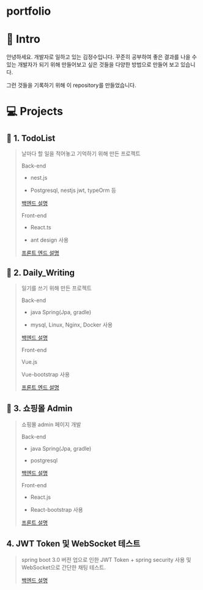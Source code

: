 # portfolio

#  🎨 Intro 

안녕하세요. 개발자로 일하고 있는 김정수입니다.
꾸준히 공부하여 좋은 결과를 나을 수 있는 개발자가 되기 위해
만들어보고 싶은 것들을 다양한 방법으로 만들어 보고 있습니다.

그런 것들을 기록하기 위해 이 repository를 만들었습니다.



# 💻 Projects

## 📕 1. TodoList

> 날마다 할 일을 적어놓고 기억하기 위해 만든 프로젝트
> 
> Back-end
> 
> - nest.js
>   
> - Postgresql, nestjs jwt, typeOrm 등
> 
> [백엔드 설명](https://github.com/Jungsooooooo/todolist_back_nest)
>
> Front-end
> 
> - React.ts
>   
> - ant design 사용
> 
> [프론트 엔드 설명](https://github.com/Jungsooooooo/todolist_front_react_typescript)


## 📘 2.  Daily_Writing

> 일기를 쓰기 위해 만든 프로젝트
>
> Back-end
> 
> - java Spring(Jpa, gradle)
>   
> - mysql, Linux, Nginx, Docker 사용
>
> [백엔드 설명](https://github.com/Jungsooooooo/Daily_Writing)
>
> Front-end
> 
> Vue.js
> 
> Vue-bootstrap 사용
>
> [프론트 엔드 설명](https://github.com/Jungsooooooo/Daily_Writing_Front)

## 📗 3. 쇼핑몰 Admin
> 쇼핑몰 admin 페이지 개발
>
> Back-end
> 
> - java Spring(Jpa, gradle)
>   
> - postgresql
>
> [백엔드 설명](https://github.com/Jungsooooooo/shoppingMall_Back)
>
> Front-end
> 
> - React.js
>   
> - React-bootstrap 사용
>
> [프론트 설명](https://github.com/Jungsooooooo/ShoppingMall_front)
## 4. JWT Token 및 WebSocket 테스트
> spring boot 3.0 버전 업으로 인한 JWT Token + spring security 사용 및 WebSocket으로 간단한 채팅 테스트.
>
> [백엔드 설명](https://github.com/Jungsooooooo/mafiawebsocket/blob/master/src/main/java/org/example/mafiawebsocket)
>

